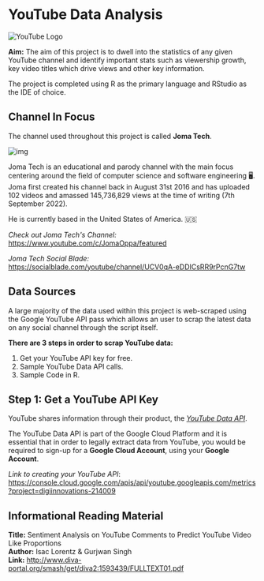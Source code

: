 # YouTube Data Analysis
![YouTube Logo](https://static.vecteezy.com/system/resources/previews/003/206/623/original/youtube-editorial-app-icon-free-vector.jpg)

**Aim:** The aim of this project is to dwell into the statistics of any given YouTube channel and identify important stats such as viewership growth, key video titles which drive views and other key information.  

The project is completed using R as the primary language and RStudio as the IDE of choice. 

## Channel In Focus

The channel used throughout this project is called **Joma Tech**. 

![img](https://i.ytimg.com/vi/0oBi8OmjLIg/maxresdefault.jpg)

Joma Tech is an educational and parody channel with the main focus centering around the field of computer science and software engineering 🖥️. Joma first created his channel back in August 31st 2016 and has uploaded 102 videos and amassed 145,736,829 views at the time of writing (7th September 2022). 

He is currently based in the United States of America. 🇺🇸

*Check out Joma Tech's Channel:* https://www.youtube.com/c/JomaOppa/featured  

*Joma Tech Social Blade:* https://socialblade.com/youtube/channel/UCV0qA-eDDICsRR9rPcnG7tw

## Data Sources

A large majority of the data used within this project is web-scraped using the Google YouTube API pass which allows an user to scrap the latest data on any social channel through the script itself.  

**There are 3 steps in order to scrap YouTube data:**

1. Get your YouTube API key for free.
2. Sample YouTube Data API calls.
3. Sample Code in R. 

## Step 1: Get a YouTube API Key 

YouTube shares information through their product, the <a href = "https://developers.google.com/youtube/v3/"><i>YouTube Data API</i></a>.

The YouTube Data API is part of the Google Cloud Platform and it is essential that in order to legally extract data from YouTube, you would be required to sign-up for a **Google Cloud Account**, using your **Google Account**.

*Link to creating your YouTube API*: https://console.cloud.google.com/apis/api/youtube.googleapis.com/metrics?project=digiinnovations-214009 

## Informational Reading Material

**Title:** Sentiment Analysis on YouTube Comments to Predict YouTube Video Like Proportions  
**Author:** Isac Lorentz & Gurjwan Singh  
**Link:** http://www.diva-portal.org/smash/get/diva2:1593439/FULLTEXT01.pdf 







